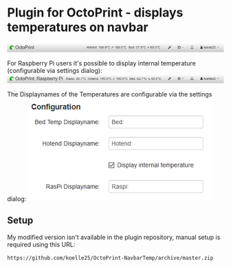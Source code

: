 # Plugin for OctoPrint - displays temperatures on navbar

![NavbarTemp](navbar.png?raw=true) 

For Raspberry Pi users it's possible to display internal temperature (configurable via settings dialog):
![NavbarTempRaspi](navbar_raspi.png?raw=true)

The Displaynames of the Temperatures are configurable via the settings dialog:
![NavbarTempConfiguration](configuration.png?raw=true)

## Setup

My modified version isn't available in the plugin repository, manual setup is required using this URL:

    https://github.com/koelle25/OctoPrint-NavbarTemp/archive/master.zip
